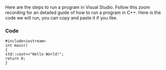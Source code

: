 Here are the steps to run a program in Visual Studio. Follow this zoom recording for an detailed guide of how to run a program in C++. Here is the code we will run, you can copy and paste it if you like. 
### Code
```
#include<iostream>
int main()
{
std::cout<<"Hello World!";
return 0;
}
```
